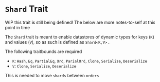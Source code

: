 # `Shard` Trait

WIP this trait is still being defined! The below are more notes-to-self at this point in time

The `Shard` trait is meant to enable datastores of dynamic types for keys (`K`) and values (`V`), so as such is defined as 
`Shard<K,V>` . 


The following traitbounds are required
- `K`: `Hash`, `Eq`, `PartialEq`, `Ord`, `ParialOrd`, `Clone`,  `Serialize`, `Deserialize` 
- `V`: `Clone`,  `Serialize`, `Deserialize`


This is needed to move `shards` between `orders`  